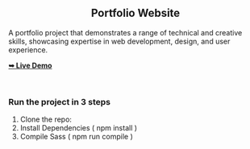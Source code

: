 <div>

  <h2 align="center">Portfolio Website</h2>

A portfolio project that demonstrates a
range of technical and creative skills, showcasing
expertise in web development, design, and user
experience.

<a href="https://stharaviportfolio.netlify.app/"><strong>➥ Live Demo</strong></a>

</div>

<br />

### Run the project in 3 steps
1. Clone the repo:
2. Install Dependencies
   ( npm install )
3. Compile Sass
   ( npm run compile )

